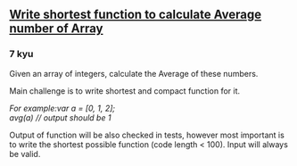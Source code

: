 <h2><a href=https://www.codewars.com/kata/56c22cdbe0c0f7cae2001789/train/javascript target="_blank">Write shortest function to calculate Average number of Array</a></h2><h3>7 kyu</h3><p>Given an array of integers, calculate the Average of these numbers.</p><p>Main challenge is to write shortest and compact function for it.</p><i>For example:var a = [0, 1, 2];<br>avg(a) // output should be 1</i><p>Output of function will be also checked in tests, however most important is to write the shortest possible function (code length &lt; 100). Input will always be valid.</p>